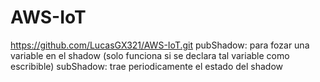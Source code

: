 # AWS-IoT
https://github.com/LucasGX321/AWS-IoT.git
pubShadow: para fozar una variable en el shadow (solo funciona si se declara tal variable como escribible)
subShadow: trae periodicamente el estado del shadow
